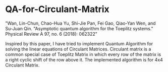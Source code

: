 # QA-for-Circulant-Matrix

"Wan, Lin-Chun, Chao-Hua Yu, Shi-Jie Pan, Fei Gao, Qiao-Yan Wen, and Su-Juan Qin. "Asymptotic quantum algorithm for the Toeplitz systems." Physical Review A 97, no. 6 (2018): 062322"

Inspired by this paper, I have tried to implement Quantum Algorithm for solving the linear equations of Circulant Matrices. Circulant matrix is a common special case of Toeplitz Matrix in which every row of the matrix is a right cyclic shift of the row above it. The implemented algorithm is for 4x4 Circulant Matrix.
